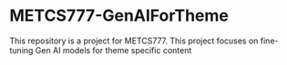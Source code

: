 # METCS777-GenAIForTheme
This repository is a project for METCS777. This project focuses on fine-tuning Gen AI models for theme specific content
